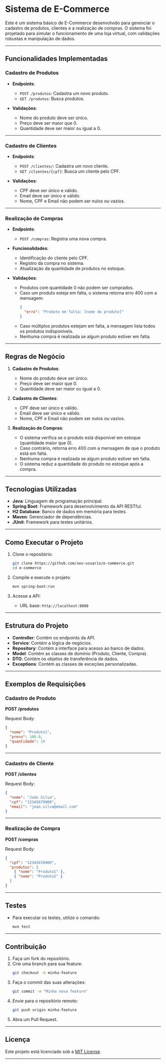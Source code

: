 

# Sistema de E-Commerce

Este é um sistema básico de E-Commerce desenvolvido para gerenciar o cadastro de produtos, clientes e a realização de compras. O sistema foi projetado para simular o funcionamento de uma loja virtual, com validações robustas e manipulação de dados.

---

## Funcionalidades Implementadas

### Cadastro de Produtos

- **Endpoints**:
  - `POST /produtos`: Cadastra um novo produto.
  - `GET /produtos`: Busca produtos.

- **Validações**:
  - Nome do produto deve ser único.
  - Preço deve ser maior que 0.
  - Quantidade deve ser maior ou igual a 0.

---

### Cadastro de Clientes

- **Endpoints**:
  - `POST /clientes/`: Cadastra um novo cliente.
  - `GET /clientes/{cpf}`: Busca um cliente pelo CPF.

- **Validações**:
  - CPF deve ser único e válido.
  - Email deve ser único e válido.
  - Nome, CPF e Email não podem ser nulos ou vazios.

---

### Realização de Compras

- **Endpoints**:
  - `POST /compras`: Registra uma nova compra.

- **Funcionalidades**:
  - Identificação do cliente pelo CPF.
  - Registro da compra no sistema.
  - Atualização da quantidade de produtos no estoque.

- **Validações**:
  - Produtos com quantidade 0 não podem ser comprados.
  - Caso um produto esteja em falta, o sistema retorna erro 400 com a mensagem:
    ```json
    {
      "erro": "Produto em falta: [nome do produto]"
    }
    ```
  - Caso múltiplos produtos estejam em falta, a mensagem lista todos os produtos indisponíveis.
  - Nenhuma compra é realizada se algum produto estiver em falta.

---

## Regras de Negócio

1. **Cadastro de Produtos**:
   - Nome do produto deve ser único.
   - Preço deve ser maior que 0.
   - Quantidade deve ser maior ou igual a 0.

2. **Cadastro de Clientes**:
   - CPF deve ser único e válido.
   - Email deve ser único e válido.
   - Nome, CPF e Email não podem ser nulos ou vazios.

3. **Realização de Compras**:
   - O sistema verifica se o produto está disponível em estoque (quantidade maior que 0).
   - Caso contrário, retorna erro 400 com a mensagem de que o produto está em falta.
   - Nenhuma compra é realizada se algum produto estiver em falta.
   - O sistema reduz a quantidade do produto no estoque após a compra.

---

## Tecnologias Utilizadas

- **Java**: Linguagem de programação principal.
- **Spring Boot**: Framework para desenvolvimento da API RESTful.
- **H2 Database**: Banco de dados em memória para testes.
- **Maven**: Gerenciador de dependências.
- **JUnit**: Framework para testes unitários.

---

## Como Executar o Projeto

1. Clone o repositório:
   ```bash
   git clone https://github.com/seu-usuario/e-commerce.git
   cd e-commerce
   ```

2. Compile e execute o projeto:
   ```bash
   mvn spring-boot:run
   ```

3. Acesse a API:
   - URL base: `http://localhost:8080`

---

## Estrutura do Projeto

- **Controller**: Contém os endpoints da API.
- **Service**: Contém a lógica de negócios.
- **Repository**: Contém a interface para acesso ao banco de dados.
- **Model**: Contém as classes de domínio (Produto, Cliente, Compra).
- **DTO**: Contém os objetos de transferência de dados.
- **Exceptions**: Contém as classes de exceções personalizadas.

---

## Exemplos de Requisições

### Cadastro de Produto

**POST /produtos**

Request Body:
```json
{
  "nome": "Produto1",
  "preco": 100.0,
  "quantidade": 10
}
```

---

### Cadastro de Cliente

**POST /clientes**

Request Body:
```json
{
  "nome": "João Silva",
  "cpf": "12345678900",
  "email": "joao.silva@email.com"
}
```

---

### Realização de Compra

**POST /compras**

Request Body:
```json
{
  "cpf": "12345678900",
  "produtos": [
    { "nome": "Produto1" },
    { "nome": "Produto2" }
  ]
}
```

---

## Testes

- Para executar os testes, utilize o comando:
  ```bash
  mvn test
  ```

---

## Contribuição

1. Faça um fork do repositório.
2. Crie uma branch para sua feature:
   ```bash
   git checkout -b minha-feature
   ```
3. Faça o commit das suas alterações:
   ```bash
   git commit -m "Minha nova feature"
   ```
4. Envie para o repositório remoto:
   ```bash
   git push origin minha-feature
   ```
5. Abra um Pull Request.

---

## Licença

Este projeto está licenciado sob a [MIT License](LICENSE).

---

